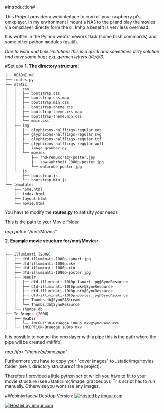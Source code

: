 #Introduction#

This Project provides a webinterface to controll your raspberry pi's omxplayer. In my environment I mount a NAS to the pi and play the movies via omxplayer directly form the pi. 
Imho a benefit is very less overhead.


It is written in the Python webframework flask (some bash commands) and some other python modules (psutil).

_Due to work and time limitations this is a quick and sometimes dirty solution and have some bugs e.g. german letters ü/ä/ö/ß._

#Set up#
**1. The directory structure:**
```bash
├── README.md
├── routes.py
├── static
│   ├── css
│   │   ├── bootstrap.css
│   │   ├── bootstrap.css.map
│   │   ├── bootstrap.min.css
│   │   ├── bootstrap-theme.css
│   │   ├── bootstrap-theme.css.map
│   │   ├── bootstrap-theme.min.css
│   │   └── main.css
│   ├── img
│   │   ├── glyphicons-halflings-regular.eot
│   │   ├── glyphicons-halflings-regular.svg
│   │   ├── glyphicons-halflings-regular.ttf
│   │   ├── glyphicons-halflings-regular.woff
│   │   ├── image_grabber.py
│   │   └── movies
│   │       ├── rhd-remuxcrazy-poster.jpg
│   │       ├── sow-wahrheit.1080p-poster.jpg
│   │       └── wutprobe-poster.jpg
│   └── js
│       ├── bootstrap.js
│       └── bootstrap.min.js
└── templates
    ├── home.html
    ├── index.html
    ├── layout.html
    └── movie.html
```

You have to modify the **routes.py** to satisify your needs:

This is the path to your Movie Folder

_app.path= "/mnt/Movies"_

**2. Example movie structure for /mnt/Movies:**
```bash

├── Illuminati (2009)
│   ├── dfd-illuminati-1080p-fanart.jpg
│   ├── dfd-illuminati-1080p.mkv
│   ├── dfd-illuminati-1080p.nfo
│   ├── dfd-illuminati-1080p-poster.jpg
│   ├── @eaDir
│   │   ├── dfd-illuminati-1080p-fanart.jpg@SynoResource
│   │   ├── dfd-illuminati-1080p.mkv@SynoResource
│   │   ├── dfd-illuminati-1080p.nfo@SynoResource
│   │   ├── dfd-illuminati-1080p-poster.jpg@SynoResource
│   │   ├── Thumbs.db@SynoEAStream
│   │   └── Thumbs.db@SynoResource
│   └── Thumbs.db
├── In Bruges (2008)
│   ├── @eaDir
│   │   └── iNCEPTiON-Bruegge.1080p.mkv@SynoResource
│   └── iNCEPTiON-Bruegge.1080p.mkv
```
It is possible to control the omxplayer with a pipe this is the path where the pipe will be created (mkfifo)

_app.fifo= "/home/pi/omx.pipe"_

Furthermore you have to copy your "cover images" to ./static/img/movies folder (see 1. directory structure of the project). 

Therefore I provided a little python script which you have to fit to your movie structure (see ./static/img/image_grabber.py). This script has to run manually.
Otherwise you wont see any images.

#Webinterface#
Desktop Version:
<a href="http://imgur.com/xkaCWnm"><img src="http://i.imgur.com/xkaCWnm.png" title="Hosted by imgur.com" /></a>

<a href="http://imgur.com/5JdzYb0"><img src="http://i.imgur.com/5JdzYb0.png" title="Hosted by imgur.com" /></a>
